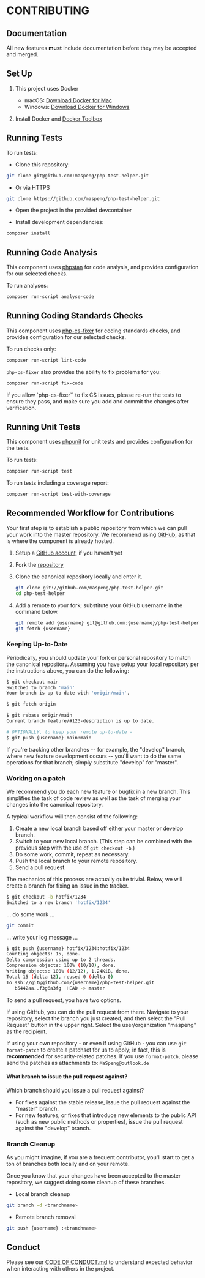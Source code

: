 # CONTRIBUTING

## Documentation

All new features **must** include documentation before they may be accepted and merged.

## Set Up

1. This project uses Docker

    - macOS: [Download Docker for Mac](https://www.docker.com/docker-mac)
    - Windows: [Download Docker for Windows](https://www.docker.com/docker-windows)

2. Install Docker and [Docker Toolbox](https://www.docker.com/toolbox)

## Running Tests

To run tests:

- Clone this repository:

```bash
git clone git@github.com:maspeng/php-test-helper.git
```

- Or via HTTPS

```bash
git clone https://github.com/maspeng/php-test-helper.git
```

- Open the project in the provided devcontainer

- Install development dependencies:

```bash
composer install
```

## Running Code Analysis

This component uses [phpstan](https://github.com/phpstan/phpstan) for code analysis, and provides configuration for our
selected checks.

To run analyses:

```bash
composer run-script analyse-code
```

## Running Coding Standards Checks

This component uses [php-cs-fixer](https://github.com/PHP-CS-Fixer/PHP-CS-Fixer) for coding standards checks, and
provides configuration for our selected checks.

To run checks only:

```bash
composer run-script lint-code
```

`php-cs-fixer` also provides the ability to fix problems for you:

```bash
composer run-script fix-code
```

If you allow `php-cs-fixer`` to fix CS issues, please re-run the tests to ensure they pass, and make sure you add and
commit the changes after verification.

## Running Unit Tests

This component uses [phpunit](https://phpunit.de) for unit tests and provides configuration for the tests.

To run tests:

```bash
composer run-script test
```

To run tests including a coverage report:
  
```bash
composer run-script test-with-coverage
```

## Recommended Workflow for Contributions

Your first step is to establish a public repository from which we can pull your work into the master repository. We
recommend using [GitHub](https://github.com), as that is where the component is already hosted.

1. Setup a [GitHub account](http://github.com/), if you haven't yet
2. Fork the [repository](http://github.com/maspeng/php-test-helper)
3. Clone the canonical repository locally and enter it.

    ```bash
    git clone git://github.com/maspeng/php-test-helper.git
    cd php-test-helper
    ```

4. Add a remote to your fork; substitute your GitHub username in the command below.

    ```bash
    git remote add {username} git@github.com:{username}/php-test-helper.git
    git fetch {username}
    ```

### Keeping Up-to-Date

Periodically, you should update your fork or personal repository to match the canonical repository. Assuming you have
setup your local repository per the instructions above, you can do the following:

```bash
$ git checkout main
Switched to branch 'main'
Your branch is up to date with 'origin/main'.

$ git fetch origin

$ git rebase origin/main
Current branch feature/#123-description is up to date.

# OPTIONALLY, to keep your remote up-to-date -
$ git push {username} main:main
```

If you're tracking other branches -- for example, the "develop" branch, where new feature development occurs -- you'll
want to do the same operations for that branch; simply substitute  "develop" for "master".

### Working on a patch

We recommend you do each new feature or bugfix in a new branch. This simplifies the task of code review as well as the
task of merging your changes into the canonical repository.

A typical workflow will then consist of the following:

1. Create a new local branch based off either your master or develop branch.
2. Switch to your new local branch. (This step can be combined with the previous step with the use of `git checkout -b`.)
3. Do some work, commit, repeat as necessary.
4. Push the local branch to your remote repository.
5. Send a pull request.

The mechanics of this process are actually quite trivial. Below, we will create a branch for fixing an issue in the tracker.

```bash
$ git checkout -b hotfix/1234
Switched to a new branch 'hotfix/1234'
```

... do some work ...

```bash
git commit
```

... write your log message ...

```bash
$ git push {username} hotfix/1234:hotfix/1234
Counting objects: 15, done.
Delta compression using up to 2 threads.
Compression objects: 100% (10/10), done.
Writing objects: 100% (12/12), 1.24KiB, done.
Total 15 (delta 12), reused 0 (delta 0)
To ssh://git@github.com/{username}/php-test-helper.git
   b5442aa..f3g6a3fg  HEAD -> master
```

To send a pull request, you have two options.

If using GitHub, you can do the pull request from there. Navigate to your repository, select the branch you just created,
and then select the "Pull Request" button in the upper right. Select the user/organization "maspeng" as the recipient.

If using your own repository - or even if using GitHub - you can use `git format-patch` to create a patchset for us to
apply; in fact, this is **recommended** for security-related patches. If you use `format-patch`, please send the patches
as attachments to: `MaSpeng@outlook.de`

#### What branch to issue the pull request against?

Which branch should you issue a pull request against?

- For fixes against the stable release, issue the pull request against the "master" branch.
- For new features, or fixes that introduce new elements to the public API (such as new public methods or properties),
issue the pull request against the "develop" branch.

### Branch Cleanup

As you might imagine, if you are a frequent contributor, you'll start to get a ton of branches both locally and on your remote.

Once you know that your changes have been accepted to the master repository, we suggest doing some cleanup of these branches.

- Local branch cleanup

```bash
git branch -d <branchname>
```

- Remote branch removal

```bash
git push {username} :<branchname>
```

## Conduct

Please see our [CODE OF CONDUCT.md](CODE_OF_CONDUCT.md) to understand expected behavior when interacting with others in
the project.

